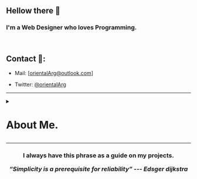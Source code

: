 ## Hellow there 👋

<h3>
  I'm a Web Designer who loves Programming.
</h3>

<br>

## Contact 🔗:

- Mail: [orientalArg@outlook.com]

- Twitter: [@orientalArg](https://twitter.com/orientalArg)

<hr>

<details>
  <summary><h1>About Me.</h1></summary>
  <br>
  - I'm from Argentina, i worked assemblig concrete molds for two years. 
     
     -- I learned from that experience that hard work pays off.
  <br>
  
  - 📚 I love reading, my favorite genre is heroic fantasy.
  
  - ☸  I'm buddhist since eight years ago, i believe in the self realization and peace.
  
  - 💻 I'm a hacking enthusiast, and certified ethical hacker (pentester).
  
  - 🧠 I enjoy studying and learning new things, i always try to be up to date with technology.

  <br>
</details>

<hr>

<h3 align="center">
  <p>I always have this phrase as a guide on my projects.</p>
   <i><strong>“Simplicity is a prerequisite for reliability” --- Edsger dijkstra</strong></i>
   <br>
   <br>
</h3>	
